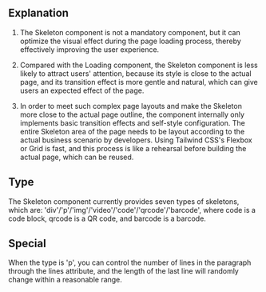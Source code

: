 ## Explanation

1. The Skeleton component is not a mandatory component, but it can optimize the visual effect during the page loading process, thereby effectively improving the user experience.

2. Compared with the Loading component, the Skeleton component is less likely to attract users' attention, because its style is close to the actual page, and its transition effect is more gentle and natural, which can give users an expected effect of the page.

3. In order to meet such complex page layouts and make the Skeleton more close to the actual page outline, the component internally only implements basic transition effects and self-style configuration. The entire Skeleton area of ​​the page needs to be layout according to the actual business scenario by developers. Using Tailwind CSS's Flexbox or Grid is fast, and this process is like a rehearsal before building the actual page, which can be reused.

## Type

The Skeleton component currently provides seven types of skeletons, which are: 'div'/'p'/'img'/'video'/'code'/'qrcode'/'barcode', where code is a code block, qrcode is a QR code, and barcode is a barcode.

## Special

When the type is 'p', you can control the number of lines in the paragraph through the lines attribute, and the length of the last line will randomly change within a reasonable range.
